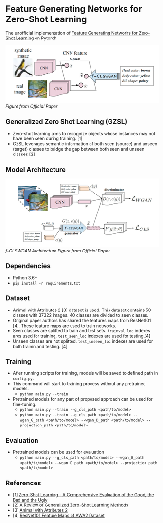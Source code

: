 # Feature Generating Networks for Zero-Shot Learning
The unofficial implementation of [Feature Generating Networks for Zero-Shot Learning](https://arxiv.org/abs/1712.00981) on Pytorch

![GZSL](./assets/gzsl.png "GZSL")
*Figure from Official Paper*

## Generalized Zero Shot Learning (GZSL)
- Zero-shot learning aims to recognize objects whose instances may not have been seen during training. [1]
- GZSL leverages semantic information of both seen (source) and unseen (target) classes to bridge the gap between both seen and unseen classes [2]

## Model Architecture
![Model Architecture](./assets/arch.png "Model Architecure")
*f-CLSWGAN Architecture Figure from Official Paper*

## Dependencies
- Python 3.6+
- `pip install -r requirements.txt`

## Dataset
- Animal with Attributes 2 [3] dataset is used. This dataset contains 50 classes with 37322 images. 40 classes are divided to seen classes.
- Original paper authors has shared the features maps from ResNet101 [4]. These feature maps are used to train networks.
- Seen classes are splitted to train and test sets. `trainval_loc` indexes ares used for training, `test_seen_loc` indexes are used for testing.[4]
- Unseen classes are not splitted. `test_unseen_loc` indexes are used for both trainin and testing. [4]

## Training
- After running scripts for training, models will be saved to defined path in `config.py`.
- This command will start to training process without any pretrained models.
    - `python main.py --train`
- Pretrained models for any part of proposed approach can be used for fine-tuning. 
    - `python main.py --train --g_cls_path <path/to/model>`
    - `python main.py --train --g_cls_path <path/to/model> --wgan_G_path <path/to/model> --wgan_D_path <path/to/model> --projection_path <path/to/model>`

## Evaluation
- Pretrained models can be used for evaluation 
    - `python main.py --g_cls_path <path/to/model> --wgan_G_path <path/to/model> --wgan_D_path <path/to/model> --projection_path <path/to/model>`

## References
- [1] [Zero-Shot Learning - A Comprehensive Evaluation of the Good, the Bad and the Ugly](https://arxiv.org/pdf/1707.00600.pdf)
- [2] [A Review of Generalized Zero-Shot Learning Methods](https://arxiv.org/pdf/2011.08641.pdf)
- [3] [Animal with Attributes 2](https://cvml.ist.ac.at/AwA2/)
- [4] [ResNet101 Feature Maps of AWA2 Dataset](https://datasets.d2.mpi-inf.mpg.de/xian/xlsa17.zip)